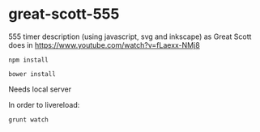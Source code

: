 # great-scott-555
555 timer description (using javascript, svg and inkscape) as Great Scott does in https://www.youtube.com/watch?v=fLaexx-NMj8

```
npm install
```
```
bower install
```
Needs local server

In order to livereload:
```
grunt watch
```
